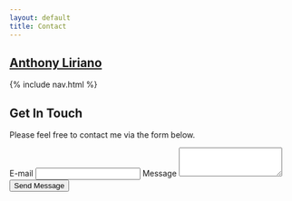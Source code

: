 ```yaml
---
layout: default
title: Contact
---
```

<section class="site-header">
    <h1 class="smallcap"><a class="site-title" href="{{ '/' | prepend: site.baseurl | prepend: site.url }}">
        Anthony Liriano
    </a></h1>
    {% include nav.html %}
</section>
<div id ="contact-form">
<h2>Get In Touch</h2>
<p>Please feel free to contact me via the form below.</p>

<div id="repos">
    <div class="container-fluid">
        <div class="row">
            <form  action="javascript:void(0);" class="row needs-validation" novalidate>
                <div class="col-lg-5 col-sm-12">
                    <label for="email" class="form-label">E-mail</label>
                    <input type="email" class="form-control" id="email" required>
                    <label for="message" class="form-label mt-2">Message</label>
                    <textarea class="form-control" id="message" rows="3" required ></textarea>
                    <div class="d-grid gap-2">
                        <button class="btn btn-dark btn-block mt-2" type="submit" onclick="UserAction()">Send Message</button>
                    </div>
                </div>
            </form>
        </div>
    </div>
</div>
</div>

<script>
    function UserAction() {
    console.log('sending http request');
    var xhttp = new XMLHttpRequest();
    xhttp.onreadystatechange = function() {
         if (this.readyState == 4 && this.status == 200) {
             window.location.href = "/";
         }
    };

    var email = document.getElementById('email').value;
    var message = document.getElementById('message').value;
    const json =         
    {
      "type" : "contact_form",
      "source" : "anthonyliriano.com",
      "ip": "-1",
      "sendToEmail": ["anthonylir@gmail.com"],
      "sendBccTo": [],
      "contact": {
        "firstName" : email,
        "email" : email,
        "phone" : "",
        "company": ""
      },
      "form" : {
       "isSensitive" : false,
       "fields" : {
           "message" : message
       }
      }
    };

    xhttp.open("POST", "https://hc9uysiio7.execute-api.us-east-1.amazonaws.com/api/v1/notify?clients=slack,email", true);
    // xhttp.setRequestHeader("Content-type", "application/json");
    // xhttp.setRequestHeader('Access-Control-Allow-Origin', '*');
    xhttp.send(json);
}
</script>

<script>
    // Example starter JavaScript for disabling form submissions if there are invalid fields
(function () {
  'use strict'

  // Fetch all the forms we want to apply custom Bootstrap validation styles to
  var forms = document.querySelectorAll('.needs-validation')

  // Loop over them and prevent submission
  Array.prototype.slice.call(forms)
    .forEach(function (form) {
      form.addEventListener('submit', function (event) {
        if (!form.checkValidity()) {
          event.preventDefault()
          event.stopPropagation()
        }

        form.classList.add('was-validated')
      }, false)
    })
})()
</script>
